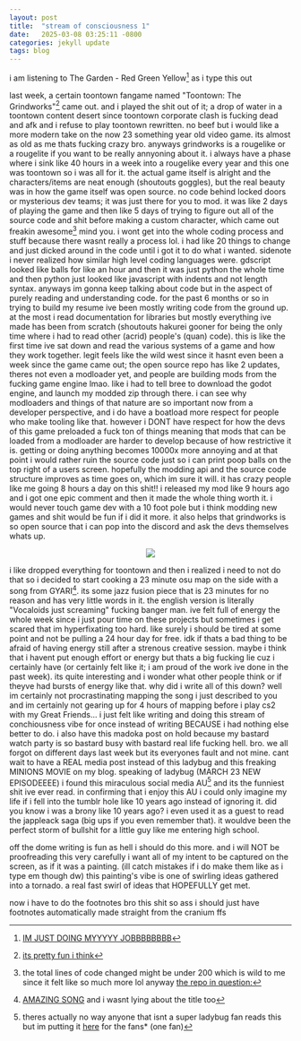 ```yaml
---
layout: post
title:  "stream of consciousness 1"
date:   2025-03-08 03:25:11 -0800
categories: jekyll update
tags: blog
---
```

i am listening to The Garden - Red Green Yellow[^1] as i type this out

last week, a certain toontown fangame named "Toontown: The Grindworks"[^2] came out. and i played the shit out of it; a drop of water in a toontown content desert since toontown corporate clash is fucking dead and afk and i refuse to play toontown rewritten. no beef but i would like a more modern take on the now 23 something year old video game. its almost as old as me thats fucking crazy bro. anyways grindworks is a rougelike or a rougelite if you want to be really annyoning about it. i always have a phase where i sink like 40 hours in a week into a rougelike every year and this one was toontown so i was all for it. the actual game itself is alright and the characters/items are neat enough (shoutouts goggles), but the real beauty was in how the game itself was open source. no code behind locked doors or mysterious dev teams; it was just there for you to mod. it was like 2 days of playing the game and then like 5 days of trying to figure out all of the source code and shit before making a custom character, which came out freakin awesome[^3] mind you. i wont get into the whole coding process and stuff because there wasnt really a process lol. i had like 20 things to change and just dicked around in the code until i got it to do what i wanted. sidenote i never realized how similar high level coding languages were. gdscript looked like balls for like an hour and then it was just python the whole time and then python just looked like javascript with indents and not length syntax. anyways im gonna keep talking about code but in the aspect of purely reading and understanding code. for the past 6 months or so in trying to build my resume ive been mostly writing code from the ground up. at the most i read documentation for libraries but mostly everything ive made has been from scratch (shoutouts hakurei gooner for being the only time where i had to read other (acrid) people's (quan) code). this is like the first time ive sat down and read the various systems of a game and how they work together. legit feels like the wild west since it hasnt even been a week since the game came out; the open source repo has like 2 updates, theres not even a modloader yet, and people are building mods from the fucking game engine lmao. like i had to tell bree to download the godot engine, and launch my modded zip through there. i can see why modloaders and things of that nature are so important now from a developer perspective, and i do have a boatload more respect for people who make tooling like that. however i DONT have respect for how the devs of this game preloaded a fuck ton of things meaning that mods that can be loaded from a modloader are harder to develop because of how restrictive it is. getting or doing anything becomes 10000x more annoying and at that point i would rather ruin the source code just so i can print poop balls on the top right of a users screen. hopefully the modding api and the source code structure improves as time goes on, which im sure it will. it has crazy people like me going 8 hours a day on this shit!! i released my mod like 9 hours ago and i got one epic comment and then it made the whole thing worth it. i would never touch game dev with a 10 foot pole but i think modding new games and shit would be fun if i did it more. it also helps that grindworks is so open source that i can pop into the discord and ask the devs themselves whats up. 

<p align="center">
    <img src="../../../../../assets/images/awesomew.png">
</p>

i like dropped everything for toontown and then i realized i need to not do that so i decided to start cooking a 23 minute osu map on the side with a song from GYARI[^4]. its some jazz fusion piece that is 23 minutes for no reason and has very little words in it. the english version is literally "Vocaloids just screaming" fucking banger man. ive felt full of energy the whole week since i just pour time on these projects but sometimes i get scared that im hyperfixating too hard. like surely i should be tired at some point and not be pulling a 24 hour day for free. idk if thats a bad thing to be afraid of having energy still after a strenous creative session. maybe i think that i havent put enough effort or energy but thats a big fucking lie cuz i certainly have (or certainly felt like it; i am proud of the work ive done in the past week). its quite interesting and i wonder what other people think or if theyve had bursts of energy like that. why did i write all of this down? well im certainly not procrastinating mapping the song i just described to you and im certainly not gearing up for 4 hours of mapping before i play cs2 with my Great Friends... i just felt like writing and doing this stream of conchiousness vibe for once instead of writing BECAUSE i had nothing else better to do. i also have this madoka post on hold because my bastard watch party is so bastard busy with bastard real life fucking hell. bro. we all forgot on different days last week but its everyones fault and not mine. cant wait to have a REAL media post instead of this ladybug and this freaking MINIONS MOVIE on my blog. speaking of ladybug (MARCH 23 NEW EPISODEEEE) i found this miraculous social media AU[^5] and its the funniest shit ive ever read. in confirming that i enjoy this AU i could only imagine my life if i fell into the tumblr hole like 10 years ago instead of ignoring it. did you know i was a brony like 10 years ago? i even used it as a guest to read the jappleack saga (big ups if you even remember that). it wouldve been the perfect storm of bullshit for a little guy like me entering high school. 

off the dome writing is fun as hell i should do this more. and i will NOT be proofreading this very carefully i want all of my intent to be captured on the screen, as if it was a painting. (ill catch mistakes if i do make them like as i type em though dw) this painting's vibe is one of swirling ideas gathered into a tornado. a real fast swirl of ideas that HOPEFULLY get met.

now i have to do the footnotes bro this shit so ass i should just have footnotes automatically made straight from the cranium ffs

[^1]: [IM JUST DOING MYYYYY JOBBBBBBBB](https://www.youtube.com/watch?v=HlKb4m5QgKY)

[^2]: [its pretty fun i think](https://itsevan.itch.io/toontown-the-grindworks)

[^3]: the total lines of code changed might be under 200 which is wild to me since it felt like so much more lol anyway [the repo in question:](https://github.com/koralreeef/ttgrindworks-pacelover/tree/pacelover)

[^4]: [AMAZING SONG](https://youtu.be/F9ps5JAbEFs?t=658) and i wasnt lying about the title too

[^5]: theres actually no way anyone that isnt a super ladybug fan reads this but im putting it [here](https://www.tumblr.com/lovelessdagger/776413413046878208/chocolate-milk-cookies?source=share) for the fans* (one fan)